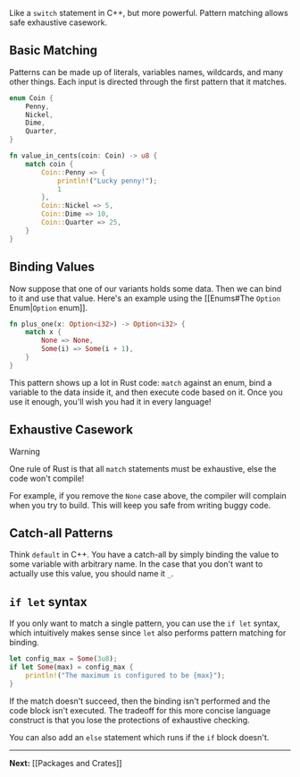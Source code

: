 Like a `switch` statement in C++, but more powerful. Pattern matching allows safe exhaustive casework.

## Basic Matching

Patterns can be made up of literals, variables names, wildcards, and many other things. Each input is directed through the first pattern that it matches.

```rust
enum Coin {
    Penny,
    Nickel,
    Dime,
    Quarter,
}

fn value_in_cents(coin: Coin) -> u8 {
    match coin {
        Coin::Penny => {
            println!("Lucky penny!");
            1
        },
        Coin::Nickel => 5,
        Coin::Dime => 10,
        Coin::Quarter => 25,
    }
}
```

## Binding Values

Now suppose that one of our variants holds some data. Then we can bind to it and use that value. Here's an example using the [[Enums#The `Option` Enum|`Option` enum]]. 

```rust
fn plus_one(x: Option<i32>) -> Option<i32> {
	match x {
		None => None,
		Some(i) => Some(i + 1),
	}
}
```

This pattern shows up a lot in Rust code: `match` against an enum, bind a variable to the data inside it, and then execute code based on it. Once you use it enough, you'll wish you had it in every language!

## Exhaustive Casework

> [!warning]
> One rule of Rust is that all `match` statements must be exhaustive, else the code won't compile!

For example, if you remove the `None` case above, the compiler will complain when you try to build. This will keep you safe from writing buggy code.

## Catch-all Patterns

Think `default` in C++. You have a catch-all by simply binding the value to some variable with arbitrary name. In the case that you don't want to actually use this value, you should name it `_`.

## `if let` syntax

If you only want to match a single pattern, you can use the `if let` syntax, which intuitively makes sense since `let` also performs pattern matching for binding.

```rust
let config_max = Some(3u8);
if let Some(max) = config_max {
	println!("The maximum is configured to be {max}");
}
```

If the match doesn't succeed, then the binding isn't performed and the code block isn't executed. The tradeoff for this more concise language construct is that you lose the protections of exhaustive checking.

You can also add an `else` statement which runs if the `if` block doesn't.

---

**Next:** [[Packages and Crates]]